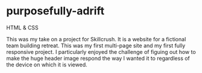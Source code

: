 # purposefully-adrift

HTML & CSS

This was my take on a project for Skillcrush. It is a website for a fictional team building retreat. This was my first multi-page site and my first fully responsive project. I particularly enjoyed the challenge of figuing out how to make the huge header image respond the way I wanted it to regardless of the device on which it is viewed.
